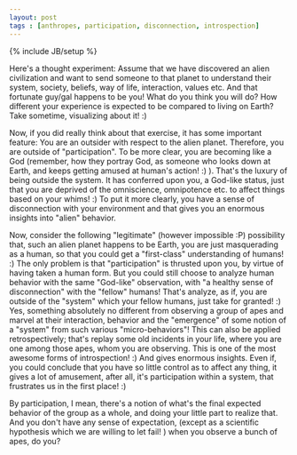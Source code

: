 ```yaml
---
layout: post
tags : [anthropes, participation, disconnection, introspection]
---
```

{% include JB/setup %}

Here's a thought experiment:
Assume that we have discovered an alien civilization and want to send someone to that planet to understand their system, society, beliefs, way of life, interaction, values etc. And that fortunate guy/gal happens to be you!
What do you think you will do? How different your experience is expected to be compared to living on Earth? Take sometime, visualizing about it! :)

Now, if you did really think about that exercise, it has some important feature:
You are an outsider with respect to the alien planet. Therefore, you are outside of "participation". To be more clear, you are becoming like a God (remember, how they portray God, as someone who looks down at Earth, and keeps getting amused at human's action! :) ). That's the luxury of being outside the system. It has conferred upon you, a God-like status, just that you are deprived of the omniscience, omnipotence etc. to affect things based on your whims! :)
To put it more clearly, you have a sense of disconnection with your environment and that gives you an enormous insights into "alien" behavior.

Now, consider the following "legitimate" (however impossible :P) possibility that, such an alien planet happens to be Earth, you are just masquerading as a human, so that you could get a "first-class" understanding of humans! :) The only problem is that "participation" is thrusted upon you, by virtue of having taken a human form. But you could still choose to analyze human behavior with the same "God-like" observation, with "a healthy sense of disconnection" with the "fellow" humans! That's analyze, as if, you are outside of the "system" which your fellow humans, just take for granted! :) Yes, something absolutely no different from observing a group of apes and marvel at their interaction, behavior and the "emergence" of some notion of a "system" from such various "micro-behaviors"!  This can also be applied retrospectively; that's replay some old incidents in your life, where you are one among those apes, whom you are observing. This is one of the most awesome forms of introspection! :) And gives enormous insights. Even if, you could conclude that you have so little control as to affect any thing, it gives a lot of amusement, after all, it's participation within a system, that frustrates us in the first place! :)

By participation, I mean, there's a notion of what's the final expected behavior of the group as a whole, and doing your little part to realize that. And you don't have any sense of expectation, (except as a scientific hypothesis which we are willing to let fail! ) when you observe a bunch of apes, do you?
